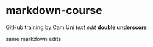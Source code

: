 # markdown-course
GitHub training by Cam Uni
_text edit_
__double underscore__

same markdown edits
